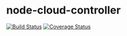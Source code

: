 # node-cloud-controller

[![Build Status](https://travis-ci.org/jberney/node-cloud-controller.svg?branch=master)](https://travis-ci.org/jberney/node-cloud-controller) [![Coverage Status](https://coveralls.io/repos/github/jberney/node-cloud-controller/badge.svg)](https://coveralls.io/github/jberney/node-cloud-controller)